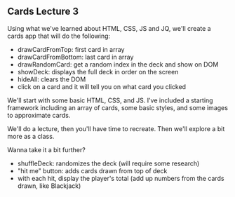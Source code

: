 Cards Lecture 3
---------------

Using what we've learned about HTML, CSS, JS and JQ, we'll create a cards app that will do the following:

- drawCardFromTop: first card in array
- drawCardFromBottom: last card in array
- drawRandomCard: get a random index in the deck and show on DOM
- showDeck: displays the full deck in order on the screen
- hideAll: clears the DOM
- click on a card and it will tell you on what card you clicked

We'll start with some basic HTML, CSS, and JS. I've included a starting framework including an array of cards, some basic styles, and some images to approximate cards.

We'll do a lecture, then you'll have time to recreate. Then we'll explore a bit more as a class.

Wanna take it a bit further?

- shuffleDeck: randomizes the deck (will require some research)
- "hit me" button: adds cards drawn from top of deck
- with each hit, display the player's total (add up numbers from the cards drawn, like Blackjack)
